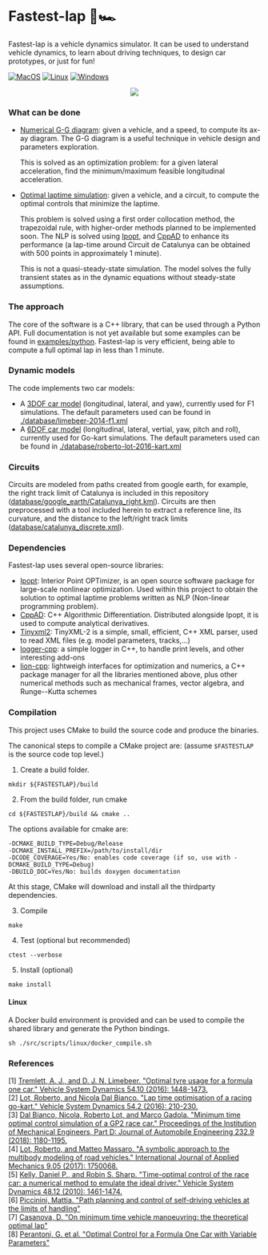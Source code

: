 # Fastest-lap 🏁🏎

Fastest-lap is a vehicle dynamics simulator. It can be used to understand vehicle dynamics, to learn about driving techniques, to design car prototypes, or just for fun!

[![MacOS](https://github.com/juanmanzanero/fastest-lap/actions/workflows/macos.yml/badge.svg)](https://github.com/juanmanzanero/fastest-lap/actions/workflows/macos.yml)
[![Linux](https://github.com/juanmanzanero/fastest-lap/actions/workflows/linux.yml/badge.svg)](https://github.com/juanmanzanero/fastest-lap/actions/workflows/linux.yml)
[![Windows](https://github.com/juanmanzanero/fastest-lap/actions/workflows/windows.yml/badge.svg)](https://github.com/juanmanzanero/fastest-lap/actions/workflows/windows.yml)

<p align="center">
  <img src="https://pbs.twimg.com/media/FLbX1kTWQAArl-O?format=jpg&name=large" />
</p>

### What can be done

- [Numerical G-G diagram][gg]: given a vehicle, and a speed, to compute its ax-ay diagram. The G-G diagram is a useful technique in vehicle design and parameters exploration.

  This is solved as an optimization problem: for a given lateral acceleration, find the minimum/maximum feasible longitudinal acceleration.

- [Optimal laptime simulation][optimal-laptime]: given a vehicle, and a circuit, to compute the optimal controls that minimize the laptime.

  This problem is solved using a first order collocation method, the trapezoidal rule, with higher-order methods planned to be implemented soon. The NLP is solved using [Ipopt][ipopt], and [CppAD][cppad] to enhance its performance (a lap-time around Circuit de Catalunya can be obtained with 500 points in approximately 1 minute).

  This is not a quasi-steady-state simulation. The model solves the fully transient states as in the dynamic equations without steady-state assumptions.

[gg]: https://github.com/juanmanzanero/fastest-lap/tree/main/examples/python/kart/gg-diagram
[optimal-laptime]: https://github.com/juanmanzanero/fastest-lap/tree/main/examples/python/f1/optimal-laptime

### The approach

The core of the software is a C++ library, that can be used through a Python API. Full documentation is not yet available but some examples can be found in [examples/python][examples-python]. Fastest-lap is very efficient, being able to compute a full optimal lap in less than 1 minute.

[examples-python]: https://github.com/juanmanzanero/fastest-lap/tree/main/examples/python

### Dynamic models

The code implements two car models:

- A [3DOF car model][link8] (longitudinal, lateral, and yaw), currently used for F1 simulations. The default parameters used can be found in [./database/limebeer-2014-f1.xml][database-f1]
- A [6DOF car model][link2] (longitudinal, lateral, vertial, yaw, pitch and roll), currently used for Go-kart simulations. The default parameters used can be found in [./database/roberto-lot-2016-kart.xml][database]

[database]: https://github.com/juanmanzanero/fastest-lap/blob/main/database/roberto-lot-kart-2016.xml
[database-f1]: https://github.com/juanmanzanero/fastest-lap/blob/main/database/limebeer-2014-f1.xml

### Circuits

Circuits are modeled from paths created from google earth, for example, the right track limit of Catalunya is included in this repository ([database/google_earth/Catalunya_right.kml][catalunya_right.kml]). Circuits are then preprocessed with a tool included herein to extract a reference line, its curvature, and the distance to the left/right track limits ([database/catalunya_discrete.xml][catalunya_discrete]).

[catalunya_right.kml]: https://github.com/juanmanzanero/fastest-lap/blob/main/database/google_earth/Catalunya_right.kml
[catalunya_discrete]: https://github.com/juanmanzanero/fastest-lap/blob/main/database/catalunya_discrete.xml

### Dependencies

Fastest-lap uses several open-source libraries:

- [Ipopt][ipopt]: Interior Point OPTimizer, is an open source software package for large-scale nonlinear optimization. Used within this project to obtain the solution to optimal laptime problems written as NLP (Non-linear programming problem).
- [CppAD][cppad]: C++ Algorithmic Differentiation. Distributed alongside Ipopt, it is used to compute analytical derivatives.
- [Tinyxml2][tinyxml2]: TinyXML-2 is a simple, small, efficient, C++ XML parser, used to read XML files (e.g. model parameters, tracks,...)
- [logger-cpp][loggercpp]: a simple logger in C++, to handle print levels, and other interesting add-ons
- [lion-cpp][lioncpp]: lightweigh interfaces for optimization and numerics, a C++ package manager for all the libraries mentioned above, plus other numerical methods such as mechanical frames, vector algebra, and Runge--Kutta schemes

[ipopt]: https://github.com/coin-or/Ipopt
[cppad]: https://github.com/coin-or/CppAD
[tinyxml2]: https://github.com/leethomason/tinyxml2
[loggercpp]: https://github.com/juanmanzanero/logger-cpp
[lioncpp]: https://github.com/juanmanzanero/lion-cpp

### Compilation

This project uses CMake to build the source code and produce the binaries.

The canonical steps to compile a CMake project are: (assume `$FASTESTLAP` is the source code top level.)

1.  Create a build folder.

```
mkdir ${FASTESTLAP}/build
```

2. From the build folder, run cmake

```
cd ${FASTESTLAP}/build && cmake ..
```

The options available for cmake are:

```
-DCMAKE_BUILD_TYPE=Debug/Release
-DCMAKE_INSTALL_PREFIX=/path/to/install/dir
-DCODE_COVERAGE=Yes/No: enables code coverage (if so, use with -DCMAKE_BUILD_TYPE=Debug)
-DBUILD_DOC=Yes/No: builds doxygen documentation
```

At this stage, CMake will download and install all the thirdparty dependencies.

3. Compile

```
make
```

4. Test (optional but recommended)

```
ctest --verbose
```

5. Install (optional)

```
make install
```

#### Linux

A Docker build environment is provided and can be used to compile the shared library and generate the Python bindings.

```shell
sh ./src/scripts/linux/docker_compile.sh
```

### References

[1] [Tremlett, A. J., and D. J. N. Limebeer. "Optimal tyre usage for a formula one car." Vehicle System Dynamics 54.10 (2016): 1448-1473.][link1]<br/>
[2] [Lot, Roberto, and Nicola Dal Bianco. "Lap time optimisation of a racing go-kart." Vehicle System Dynamics 54.2 (2016): 210-230.][link2]<br/>
[3] [Dal Bianco, Nicola, Roberto Lot, and Marco Gadola. "Minimum time optimal control simulation of a GP2 race car." Proceedings of the Institution of Mechanical Engineers, Part D: Journal of Automobile Engineering 232.9 (2018): 1180-1195.][link3]<br/>
[4] [Lot, Roberto, and Matteo Massaro. "A symbolic approach to the multibody modeling of road vehicles." International Journal of Applied Mechanics 9.05 (2017): 1750068.][link4]<br/>
[5] [Kelly, Daniel P., and Robin S. Sharp. "Time-optimal control of the race car: a numerical method to emulate the ideal driver." Vehicle System Dynamics 48.12 (2010): 1461-1474.][link5]<br/>
[6] [Piccinini, Mattia. "Path planning and control of self-driving vehicles at the limits of handling"][link6]<br/>
[7] [Casanova, D. "On minimum time vehicle manoeuvring: the theoretical optimal lap"][link7]<br/>
[8] [Perantoni, G. et al. "Optimal Control for a Formula One Car with Variable Parameters"][link8]<br/>

[link1]: https://www.tandfonline.com/doi/abs/10.1080/00423114.2016.1213861
[link2]: https://www.tandfonline.com/doi/abs/10.1080/00423114.2015.1125514
[link3]: https://journals.sagepub.com/doi/pdf/10.1177/0954407017728158?casa_token=KJUTgUXmw7UAAAAA:rpL6chgRsgy6e8KagZ50jVeLOmITur5phRQYuh_PIY-WW7mMbEHSp-VCWvz3-wZ2FxkeeyhJR_t2
[link4]: https://www.worldscientific.com/doi/abs/10.1142/S1758825117500685
[link5]: https://www.tandfonline.com/doi/abs/10.1080/00423110903514236
[link6]: https://www.researchgate.net/publication/336880897_Path_Planning_and_Control_of_Self-Driving_Vehicles_at_the_Limits_of_Handling
[link7]: https://dspace.lib.cranfield.ac.uk/handle/1826/1091
[link8]: https://web.archive.org/web/20200320055720id_/https://ora.ox.ac.uk/objects/uuid:ce1a7106-0a2c-41af-8449-41541220809f/download_file?safe_filename=Perantoni%2Band%2BLimebeer%252C%2BOptimal%2Bcontrol%2Bfor%2Ba%2BFormula%2BOne%2Bcar%2Bwith%2Bvariable%2Bparameters.pdf&file_format=application%2Fpdf&type_of_work=Journal+article
